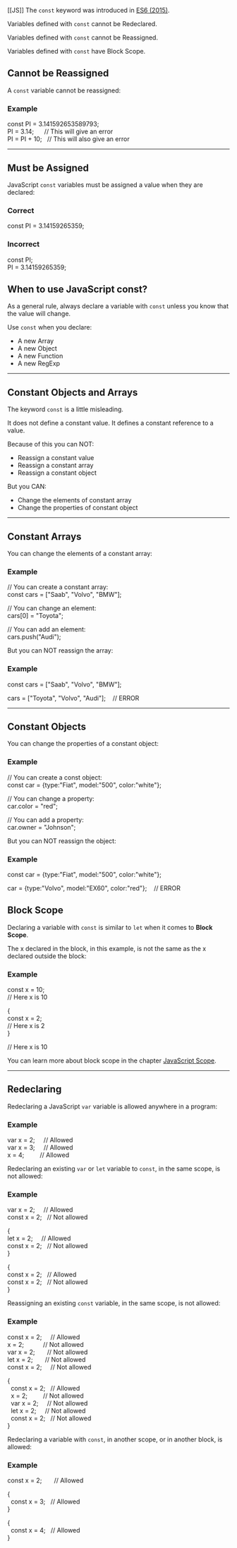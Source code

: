 [[JS]]
The `const` keyword was introduced in [ES6 (2015)](https://www.w3schools.com/js/js_es6.asp).

Variables defined with `const` cannot be Redeclared.

Variables defined with `const` cannot be Reassigned.

Variables defined with `const` have Block Scope.

## Cannot be Reassigned

A `const` variable cannot be reassigned:

### Example

const PI = 3.141592653589793;  
PI = 3.14;      // This will give an error  
PI = PI + 10;   // This will also give an error

---

## Must be Assigned

JavaScript `const` variables must be assigned a value when they are declared:

### Correct

const PI = 3.14159265359;  

### Incorrect

const PI;  
PI = 3.14159265359;  

## When to use JavaScript const?

As a general rule, always declare a variable with `const` unless you know that the value will change.

Use `const` when you declare:

-   A new Array
-   A new Object
-   A new Function
-   A new RegExp

---

## Constant Objects and Arrays

The keyword `const` is a little misleading.

It does not define a constant value. It defines a constant reference to a value.

Because of this you can NOT:

-   Reassign a constant value
-   Reassign a constant array
-   Reassign a constant object

But you CAN:

-   Change the elements of constant array
-   Change the properties of constant object

---

## Constant Arrays

You can change the elements of a constant array:

### Example

// You can create a constant array:  
const cars = ["Saab", "Volvo", "BMW"];  
  
// You can change an element:  
cars[0] = "Toyota";  
  
// You can add an element:  
cars.push("Audi");  

But you can NOT reassign the array:

### Example

const cars = ["Saab", "Volvo", "BMW"];  
  
cars = ["Toyota", "Volvo", "Audi"];    // ERROR

---

## Constant Objects

You can change the properties of a constant object:

### Example

// You can create a const object:  
const car = {type:"Fiat", model:"500", color:"white"};  
  
// You can change a property:  
car.color = "red";  
  
// You can add a property:  
car.owner = "Johnson";

But you can NOT reassign the object:

### Example

const car = {type:"Fiat", model:"500", color:"white"};  
  
car = {type:"Volvo", model:"EX60", color:"red"};    // ERROR

## Block Scope

Declaring a variable with `const` is similar to `let` when it comes to **Block Scope**.

The x declared in the block, in this example, is not the same as the x declared outside the block:

### Example

const x = 10;  
// Here x is 10  
  
{  
const x = 2;  
// Here x is 2  
}  
  
// Here x is 10

You can learn more about block scope in the chapter [JavaScript Scope](https://www.w3schools.com/js/js_scope.asp).

---

## Redeclaring

Redeclaring a JavaScript `var` variable is allowed anywhere in a program:

### Example

var x = 2;     // Allowed  
var x = 3;     // Allowed  
x = 4;         // Allowed

Redeclaring an existing `var` or `let` variable to `const`, in the same scope, is not allowed:

### Example

var x = 2;     // Allowed  
const x = 2;   // Not allowed  
  
{  
let x = 2;     // Allowed  
const x = 2;   // Not allowed  
}  
  
{  
const x = 2;   // Allowed  
const x = 2;   // Not allowed  
}

Reassigning an existing `const` variable, in the same scope, is not allowed:

### Example

const x = 2;     // Allowed  
x = 2;           // Not allowed  
var x = 2;       // Not allowed  
let x = 2;       // Not allowed  
const x = 2;     // Not allowed  
  
{  
  const x = 2;   // Allowed  
  x = 2;         // Not allowed  
  var x = 2;     // Not allowed  
  let x = 2;     // Not allowed  
  const x = 2;   // Not allowed  
}  

Redeclaring a variable with `const`, in another scope, or in another block, is allowed:

### Example

const x = 2;       // Allowed  
  
{  
  const x = 3;   // Allowed  
}  
  
{  
  const x = 4;   // Allowed  
}